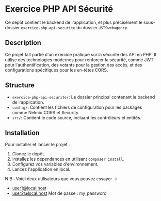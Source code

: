 # Exercice PHP API Sécurité

Ce dépôt contient le backend de l'application, et plus précisément le sous-dossier `exercice-php-api-securite` du dossier `USTSwebagency`.

## Description
Ce projet fait partie d'un exercice pratique sur la sécurité des API en PHP. Il utilise des technologies modernes pour renforcer la sécurité, comme JWT pour l'authentification, des votants pour la gestion des accès, et des configurations spécifiques pour les en-têtes CORS.

## Structure
- `exercice-php-api-securite/`: Le dossier principal contenant le backend de l'application.
- `config/`: Contient les fichiers de configuration pour les packages comme Nelmio CORS et Security.
- `src/`: Contient le code source, incluant les contrôleurs et entités.

## Installation
Pour installer et lancer le projet :
1. Clonez le dépôt.
2. Installez les dépendances en utilisant `composer install`.
3. Configurez vos variables d'environnement.
4. Lancez l'application en local.

N.B : Voici deux utilisateurs que vous pouvez essayer -> 
- user1@local.host
-  user2@local.host
  Mot de passe : my_password 
